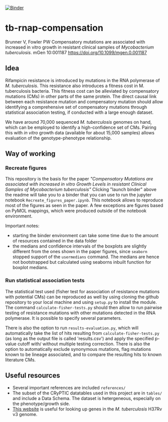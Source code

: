 [![Binder](https://mybinder.org/badge_logo.svg)](https://mybinder.org/v2/gh/fowler-lab/tb-rnap-compensation.git/HEAD)
# tb-rnap-compensation
Brunner V, Fowler PW
Compensatory mutations are associated with increased in vitro growth in resistant clinical samples of *Mycobacterium tuberculosis*.
mGen 10:001187 https://doi.org/10.1099/mgen.0.001187

## Idea

Rifampicin resistance is introduced by mutations in the RNA polymerase of *M. tuberculosis*. This resistance also introduces a fitness cost in M. tuberculosis bacteria. This fitness cost can be alleviated by compensatory mutations (CMs) in other parts of the same protein. 
The direct causal link between each resistance mutation and compensatory mutation should allow identifying a comprehensive set of compensatory mutations through statistical association testing, if conducted with a large enough dataset.

We have around 70,000 sequenced *M. tuberculosis* genomes on hand, which can be employed to identify a high-confidence set of CMs. Pairing this with *in vitro* growth data (available for about 15,000 samples) allows evaluation of the genotype-phenotype relationship. 

## Way of working

### Recreate figures

This repository is the basis for the paper *"Compensatory Mutations are associated with increased in vitro Growth Levels in resistant Clinical Samples of Mycobacterium tuberculosis"* Clicking "launch binder" above the readme will take you to a binder that you can use to run the jupyter notebook `Recreate_figures_paper.ipynb`. This notebook allows to reproduce most of the figures as seen in the paper. A few exceptions are figures based on PyMOL mappings, which were produced outside of the notebook environment. 

Important notes:
- starting the binder environment can take some time due to the amount of resources contained in the data folder
- the medians and confidence intervals of the boxplots are slightly different from the ones shown in the paper figures, since `seaborn` stopped support of the `usermedians` command. The medians are hence not bootstrapped but calculated using seaborns inbuilt function for boxplot medians.

### Run statistical association tests

The statistical test used (fisher test for association of resistance mutations with potential CMs) can be reproduced as well by using cloning the github repository to your local machine and using `setup.py` to install the module. The command `calculate-fisher-tests.py` should then allow to run pairwise testing of resistance mutations with other mutations detected in the RNA polymerase. It is possible to specify several parameters.

There is also the option to run `results-evaluation.py`, which will automatically take the list of hits resulting from `calculate-fisher-tests.py` (as long as the output file is called 'results.csv') and apply the specified p-value cutoff with/ without multiple testing correction. There is also the option to automatically exclude synonymous mutations, flag mutations known to be lineage associated, and to compare the resulting hits to known literature CMs.

## Useful resources

* Several important references are included `references/`
* The subset of the CRyPTIC datatables used in this project are in `tables/` and include a Data Schema. The dataset is hetergeneous, especially on the phenotype/growth side.
* [This website](https://mycobrowser.epfl.ch/) is useful for looking up genes in the *M. tuberculosis* H37Rv v3 genome.
